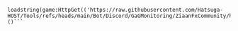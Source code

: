 ```_G.WEBHOOK_URL = "https://discord.com/api/webhooks/..." -- ganti pake webhook lo 
loadstring(game:HttpGet(('https://raw.githubusercontent.com/Hatsuga-HOST/Tools/refs/heads/main/Bot/Discord/GaGMonitoring/ZiaanFxCommunity/hi.lua),true))()```
